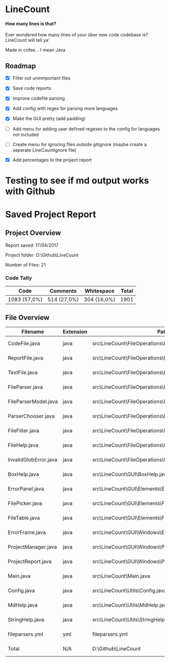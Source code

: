 # LineCount
#### How many lines is that?

Ever wondered how many lines of your über new code codebase is? LineCount will tell ya'

Made in cofee... I mean Java

## Roadmap
- [x] Filter out uninmportant files
- [x] Save code reports
- [x] Improve codefile parsing
- [x] Add config with regex for parsing more languages
- [x] Make the GUI pretty (add padding)
- [ ] Add menu for adding user defined regexes to the config for languages not included
- [ ] Create menu for ignoring files outside gitignore (maybe create a seperate LineCountIgnore file)
- [x] Add percentages to the project report


# Testing to see if md output works with Github

# Saved Project Report
## Project Overview
Report saved: 17/04/2017


Project folder: D:\Github\LineCount


Number of Files: 21


### Code Tally
|     Code     |  Comments   | Whitespace  | Total |
|--------------|-------------|-------------|-------|
| 1083 (57,0%) | 514 (27,0%) | 304 (16,0%) | 1901  |


## File Overview
|       Filename        | Extension |                           Path                            |     Code     |  Comments   | Whitespace  | Total |
|-----------------------|-----------|-----------------------------------------------------------|--------------|-------------|-------------|-------|
|     CodeFile.java     |   java    |     src\LineCount\FileOperations\Files\CodeFile.java      |  79 (44,9%)  | 62 (35,2%)  | 35 (19,9%)  |  176  |
|    ReportFile.java    |   java    |    src\LineCount\FileOperations\Files\ReportFile.java     | 112 (65,1%)  | 33 (19,2%)  | 27 (15,7%)  |  172  |
|     TextFile.java     |   java    |     src\LineCount\FileOperations\Files\TextFile.java      |  41 (46,1%)  | 36 (40,4%)  | 12 (13,5%)  |  89   |
|    FileParser.java    |   java    |   src\LineCount\FileOperations\Parsing\FileParser.java    |  37 (51,4%)  | 24 (33,3%)  | 11 (15,3%)  |  72   |
| FileParserModel.java  |   java    | src\LineCount\FileOperations\Parsing\FileParserModel.java |  5 (55,6%)   |  3 (33,3%)  |  1 (11,1%)  |   9   |
|  ParserChooser.java   |   java    |  src\LineCount\FileOperations\Parsing\ParserChooser.java  |  37 (53,6%)  | 21 (30,4%)  | 11 (15,9%)  |  69   |
|    FileFilter.java    |   java    |    src\LineCount\FileOperations\Utils\FileFilter.java     |  68 (49,6%)  | 52 (38,0%)  | 17 (12,4%)  |  137  |
|     FileHelp.java     |   java    |     src\LineCount\FileOperations\Utils\FileHelp.java      |  37 (59,7%)  | 13 (21,0%)  | 12 (19,4%)  |  62   |
| InvalidGlobError.java |   java    | src\LineCount\FileOperations\Utils\InvalidGlobError.java  |  6 (54,5%)   |  4 (36,4%)  |  1 (9,1%)   |  11   |
|     BoxHelp.java      |   java    |              src\LineCount\GUI\BoxHelp.java               |  26 (53,1%)  | 17 (34,7%)  |  6 (12,2%)  |  49   |
|    ErrorPanel.java    |   java    |        src\LineCount\GUI\Elements\ErrorPanel.java         |  45 (63,4%)  | 12 (16,9%)  | 14 (19,7%)  |  71   |
|    FilePicker.java    |   java    |        src\LineCount\GUI\Elements\FilePicker.java         | 146 (63,2%)  | 43 (18,6%)  | 42 (18,2%)  |  231  |
|    FileTable.java     |   java    |         src\LineCount\GUI\Elements\FileTable.java         |  63 (67,0%)  | 16 (17,0%)  | 15 (16,0%)  |  94   |
|    ErrorFrame.java    |   java    |         src\LineCount\GUI\Windows\ErrorFrame.java         |  21 (50,0%)  | 15 (35,7%)  |  6 (14,3%)  |  42   |
|  ProjectManager.java  |   java    |       src\LineCount\GUI\Windows\ProjectManager.java       | 116 (64,1%)  | 36 (19,9%)  | 29 (16,0%)  |  181  |
|  ProjectReport.java   |   java    |       src\LineCount\GUI\Windows\ProjectReport.java        |  87 (57,2%)  | 41 (27,0%)  | 24 (15,8%)  |  152  |
|       Main.java       |   java    |                  src\LineCount\Main.java                  |  7 (63,6%)   |  1 (9,1%)   |  3 (27,3%)  |  11   |
|      Config.java      |   java    |              src\LineCount\Utils\Config.java              |  7 (63,6%)   |  3 (27,3%)  |  1 (9,1%)   |  11   |
|      MdHelp.java      |   java    |              src\LineCount\Utils\MdHelp.java              |  48 (48,0%)  | 36 (36,0%)  | 16 (16,0%)  |  100  |
|    StringHelp.java    |   java    |            src\LineCount\Utils\StringHelp.java            |  68 (50,4%)  | 46 (34,1%)  | 21 (15,6%)  |  135  |
|    fileparsers.yml    |    yml    |                      fileparsers.yml                      | 27 (100,0%)  |  0 (0,0%)   |  0 (0,0%)   |  27   |
|         Total         |    N/A    |                    D:\Github\LineCount                    | 1083 (57,0%) | 514 (27,0%) | 304 (16,0%) | 1901  |
